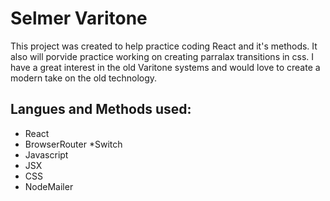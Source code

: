# Selmer Varitone
This project was created to help practice coding React and it's methods. 
It also will porvide practice working on creating parralax transitions in css.
I have a great interest in the old Varitone systems and would love to create a 
modern take on the old technology.

## Langues and Methods used:
* React
 * BrowserRouter
 *Switch 
* Javascript
* JSX
* CSS
* NodeMailer
